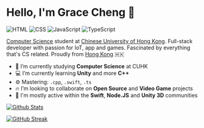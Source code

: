 # Hello, I'm Grace Cheng 👋

![HTML](https://img.shields.io/badge/HTML-Expert-orange)
![CSS](https://img.shields.io/badge/CSS-Expert-blue)
![JavaScript](https://img.shields.io/badge/JavaScript-Expert-yellow)
![TypeScript](https://img.shields.io/badge/TypeScript-Intermediate-skyblue)

[Computer Science](https://www.cse.cuhk.edu.hk/) student at [Chinese University of Hong Kong](https://www.cuhk.edu.hk/). Full-stack developer with passion for IoT, app and games. Fascinated by everything that's CS related. Proudly from [Hong Kong](https://goo.gl/maps/tUM4JLr2wonrDXJHA) 🇭🇰

- 🏫 I’m currently studying **Computer Science** at CUHK
- 💻 I’m currently learning **Unity** and more **C++**
- ⚙️ Mastering: `.cpp`, `.swift`, `.ts`
- 🔥 I’m looking to collaborate on **Open Source** and **Video Game** projects
- 💬 I'm mostly active within the **Swift**, **Node.JS** and **Unity 3D** communities

[![Github Stats](https://github-readme-stats.vercel.app/api?username=gra-ch&show_icons=true&theme=nord&icon_color=81A1C1&title_color=fff&text_color=fff&count_private=true&hide_border=true)](https://github.com/gra-ch)

[![GitHub Streak](https://github-readme-streak-stats.herokuapp.com?user=gra-ch&theme=nord&hide_border=true&currStreakNum=FFFFFF&sideNums=FFFFFF&dates=FFFFFF&currStreakLabel=81A1C1)](https://github.com/gra-ch)
